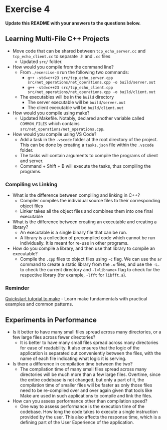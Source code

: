 # Exercise 4

**Update this README with your answers to the questions below.**

## Learning Multi-File C++ Projects

- Move code that can be shared between `tcp_echo_server.cc` and 
  `tcp_echo_client.cc` to separate `.h` and `.cc` files
  - Updated `src/` folder.
- How would you compile from the command line?
  - From `./exercise-4` run the following two commands:
    - `g++ -std=c++23 src/tcp_echo_server.cpp src/net_operations/net_operations.cpp -o build/server.out`
    - `g++ -std=c++23 src/tcp_echo_client.cpp src/net_operations/net_operations.cpp -o build/client.out`
  - The executables will be in the `build` directory
    - The server executable will be `build/server.out`
    - The client executable will be `build/client.out`
- How would you compile using make?
  - Updated Makefile. Notably, declared another variable called `COMMON_FILES` which contains `src/net_operations/net_operations.cpp`.
- How would you compile using VS Code?
  - Add a task in the `.vscode` folder at the root directory of the project. This can be done by creating a `tasks.json` file within the `.vscode` folder.
  - The tasks will contain arguments to compile the programs of client and server.
  - Command + Shift + B will execute the tasks, thus compiling the programs.

### Compiling vs Linking

- What is the difference between compiling and linking in C++?
  - Compiler compiles the individual source files to their corresponding object files
  - Linker takes all the object files and combines them into one final executable
- What is the difference between creating an executable and creating a library?
  - An executable is a single binary file that can be run.
  - A library is a collection of precompiled code which cannot be run individually. It is meant for re-use in other programs.
- How do you compile a library, and then use that library to compile an executable?
  - Compile the `.cpp` files to object files using `-c` flag. We can use the `ar` command to create a static library from the `.o` files, and use the `-L.` to check the current directory and `-l<libname>` flag to check for the respective library (for example, `-lfft` for `libfft.a`).

### Reminder 
[Quickstart tutorial to make](https://makefiletutorial.com/) - Learn make 
fundamentals with practical examples and common patterns.

## Experiments in Performance

- Is it better to have many small files spread across many directories, or a few large files across fewer directories?
  - It is better to have many small files spread across many directories for ease of readability. It also ensures that the logic of the application is separated out conveniently between the files, with the name of each file indicating what logic it is serving.
- Is there a difference in compilation time between the two?
  - The compilation time of many small files spread across many directories will be much more than a few large files. Overtime, since the entire codebase is not changed, but only a part of it, the compilation time of smaller files will be faster as only those files need to be re-compiled over and over again given that tools like Make are used in such applications to compile and link the files.
- How can you assess performance other than compilation speed?
  - One way to assess performance is the execution time of the codebase. How long the code takes to execute a single instruction provided by the user. This also affects the response time, which is a defining part of the User Experience of the application.